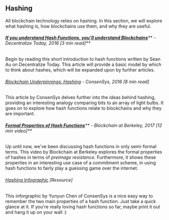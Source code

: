 ## Hashing

All blockchain technology relies on hashing. In this section, we will explore what hashing is, how blockchains use them, and why they are useful.

###### [**If you understand Hash Functions, you’ll understand Blockchains**](https://decentralize.today/if-you-understand-hash-functions-youll-understand-blockchains-9088307b745d)**  - Decentralize Today, 2016 \[3 min read\]**

Begin by reading this short introduction to hash functions written by Sean Au on Decentralize Today.  This article will provide a basic model by which to think about hashes, which will be expanded upon by further articles.

###### [Blockchain Underpinnings: Hashing](https://medium.com/@ConsenSys/blockchain-underpinnings-hashing-7f4746cbd66b) - ConsenSys, 2016 \[8 min read\]

This article by ConsenSys delves further into the ideas behind hashing, providing an interesting analogy comparing bits to an array of light bulbs.  It goes on to explore how hash functions relate to blockchains and why they are important.

###### [**Formal Properties of Hash Functions**](https://www.youtube.com/embed/pCgD3RgXHEE?start=2433&end=3156&version=3)** - Blockchain at Berkeley, 2017 \[12 min video\]**

Up until now, we've been discussing hash functions in only semi-formal terms.  This video by Blockchain at Berkeley explores the formal properties of hashes in terms of _preimage resistance_.  Furthermore, it shows these properties in an interesting use case of a commitment scheme, in using hash functions to fairly play a guessing game over the internet.

###### [Hashing Infographic](https://media.consensys.net/guide-hashing-33dc0467c126) \[Resource\]

This inforgraphic by Yunyun Chen of ConsenSys is a nice easy way to remember the two main properties of a hash function.  Just take a quick glance at it.  If you're really loving hash functions so far, maybe print it out and hang it up on your wall :\)

#### 




